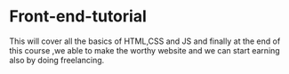# Front-end-tutorial
This will cover all the basics of HTML,CSS and JS and finally at the end of this course ,we able to make the worthy website and we can start earning also by doing freelancing.
